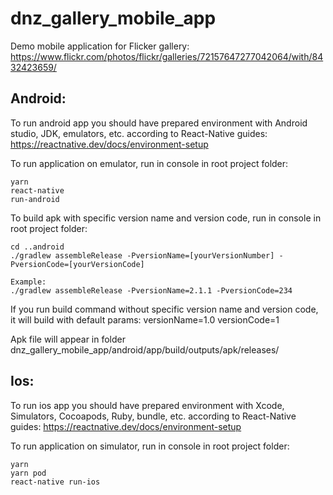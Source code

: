 # dnz_gallery_mobile_app
Demo mobile application for Flicker gallery: https://www.flickr.com/photos/flickr/galleries/72157647277042064/with/8432423659/

## Android:

To run android app you should have prepared environment with Android studio, JDK, emulators, etc. 
according to React-Native guides:  
https://reactnative.dev/docs/environment-setup

To run application on emulator, run in console in root project folder:

 ```
yarn  
react-native  
run-android
```

To build apk with specific version name and version code, run in console in root project folder:

```
cd ..android  
./gradlew assembleRelease -PversionName=[yourVersionNumber] -PversionCode=[yourVersionCode]

Example:
./gradlew assembleRelease -PversionName=2.1.1 -PversionCode=234
```
If you run build command without specific version name and version code, it will build with default params: versionName=1.0 versionCode=1

Apk file will appear in folder dnz_gallery_mobile_app/android/app/build/outputs/apk/releases/

## Ios:

To run ios app you should have prepared environment with Xcode, Simulators, Cocoapods, Ruby, bundle, etc. 
according to React-Native guides:
https://reactnative.dev/docs/environment-setup

To run application on simulator, run in console in root project folder:

```
yarn
yarn pod
react-native run-ios
```
